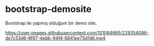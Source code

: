 # bootstrap-demosite
Bootstrap ile yapmış olduğum bir demo site. 


https://user-images.githubusercontent.com/101064665/229354086-de7c53d6-8f67-4ebb-94f4-6841ee73d1d6.mp4

